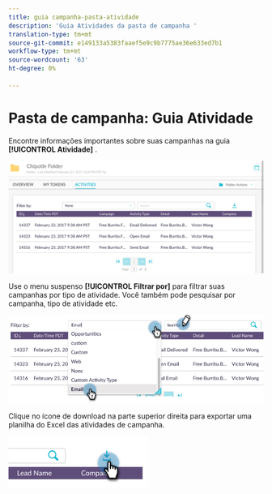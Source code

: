 ```yaml
---
title: guia campanha-pasta-atividade
description: 'Guia Atividades da pasta de campanha '
translation-type: tm+mt
source-git-commit: e149133a5383faaef5e9c9b7775ae36e633ed7b1
workflow-type: tm+mt
source-wordcount: '63'
ht-degree: 0%

---
```



# Pasta de campanha: Guia Atividade

Encontre informações importantes sobre suas campanhas na guia **[!UICONTROL Atividade]** .

![Imagem Um](/help/sky/assets/campaign-folders/campaign-folder-activities-tab/campaign-folder-activities-tab-1.png)

Use o menu suspenso **[!UICONTROL Filtrar por]** para filtrar suas campanhas por tipo de atividade. Você também pode pesquisar por campanha, tipo de atividade etc.

![Imagem dois](/help/sky/assets/campaign-folders/campaign-folder-activities-tab/campaign-folder-activities-tab-2.png)

Clique no ícone de download na parte superior direita para exportar uma planilha do Excel das atividades de campanha.

![Imagem Três](/help/sky/assets/campaign-folders/campaign-folder-activities-tab/campaign-folder-activities-tab-3.png)
